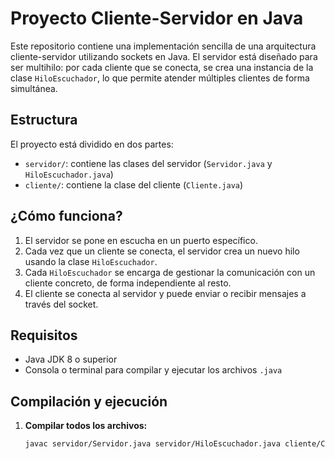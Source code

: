 # Proyecto Cliente-Servidor en Java

Este repositorio contiene una implementación sencilla de una arquitectura cliente-servidor utilizando sockets en Java. El servidor está diseñado para ser multihilo: por cada cliente que se conecta, se crea una instancia de la clase `HiloEscuchador`, lo que permite atender múltiples clientes de forma simultánea.

## Estructura

El proyecto está dividido en dos partes:

- `servidor/`: contiene las clases del servidor (`Servidor.java` y `HiloEscuchador.java`)
- `cliente/`: contiene la clase del cliente (`Cliente.java`)

## ¿Cómo funciona?

1. El servidor se pone en escucha en un puerto específico.
2. Cada vez que un cliente se conecta, el servidor crea un nuevo hilo usando la clase `HiloEscuchador`.
3. Cada `HiloEscuchador` se encarga de gestionar la comunicación con un cliente concreto, de forma independiente al resto.
4. El cliente se conecta al servidor y puede enviar o recibir mensajes a través del socket.

## Requisitos

- Java JDK 8 o superior
- Consola o terminal para compilar y ejecutar los archivos `.java`

## Compilación y ejecución

1. **Compilar todos los archivos:**

   ```bash
   javac servidor/Servidor.java servidor/HiloEscuchador.java cliente/Cliente.java
